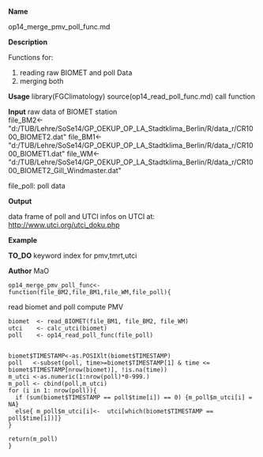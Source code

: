 **Name**
  
  op14_merge_pmv_poll_func.md

**Description**
  
  Functions for:
  1. reading raw BIOMET and poll Data
  2. merging both   

**Usage**
  library(FGClimatology)
  source(op14_read_poll_func.md)
  call function

**Input**
  raw data of BIOMET station  
  file_BM2<-"d:/TUB/Lehre/SoSe14/GP_OEKUP_OP_LA_Stadtklima_Berlin/R/data_r/CR1000_BIOMET2.dat"
  file_BM1<-"d:/TUB/Lehre/SoSe14/GP_OEKUP_OP_LA_Stadtklima_Berlin/R/data_r/CR1000_BIOMET1.dat"
  file_WM<-"d:/TUB/Lehre/SoSe14/GP_OEKUP_OP_LA_Stadtklima_Berlin/R/data_r/CR1000_BIOMET2_Gill_Windmaster.dat"
  
  file_poll: poll data

**Output**
  
  data frame of poll and UTCI
  infos on UTCI at: http://www.utci.org/utci_doku.php
  
**Example**


**TO_DO**
keyword index for pmv,tmrt,utci


**Author** 
  MaO


```{r}
op14_merge_pmv_poll_func<-function(file_BM2,file_BM1,file_WM,file_poll){
```


read biomet and poll compute PMV

```{r}
biomet  <- read_BIOMET(file_BM1, file_BM2, file_WM)
utci    <- calc_utci(biomet)
poll    <- op14_read_poll_func(file_poll)

```


```{r}

biomet$TIMESTAMP<-as.POSIXlt(biomet$TIMESTAMP)
poll   <-subset(poll, time>=biomet$TIMESTAMP[1] & time <= biomet$TIMESTAMP[nrow(biomet)], !is.na(time))
m_utci <-as.numeric(1:nrow(poll)*0-999.)
m_poll <- cbind(poll,m_utci)
for (i in 1: nrow(poll)){
  if (sum(biomet$TIMESTAMP == poll$time[i]) == 0) {m_poll$m_utci[i] = NA}
  else{ m_poll$m_utci[i]<-  utci[which(biomet$TIMESTAMP == poll$time[i])]}  
}
```

```{r}
return(m_poll)
}
```

